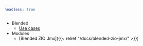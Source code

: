 ```yaml
---
headless: true
---
```


* Blended
  * [Use cases](/blended_usecases)
* Modules
  * [Blended ZIO Jmx]({{< relref "/docs/blended-zio-jmx/" >}})
